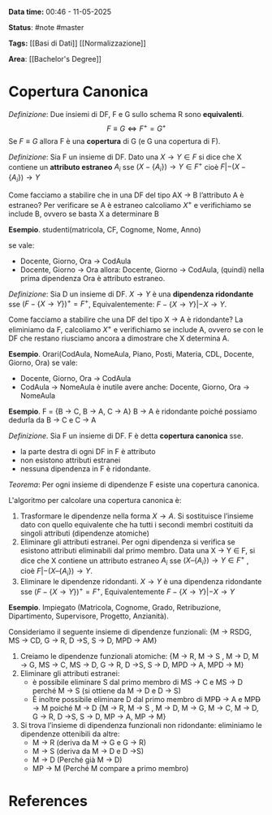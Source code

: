 **Data time:** 00:46 - 11-05-2025

**Status**: #note #master 

**Tags:** [[Basi di Dati]] [[Normalizzazione]]

**Area**: [[Bachelor's Degree]]
# Copertura Canonica

*Definizione*: Due insiemi di DF, F e G sullo schema R sono **equivalenti**.
$$F \equiv G \Leftrightarrow F^+ = G^+$$
Se $F \equiv G$ allora F è una **copertura** di G (e G una copertura di F).

*Definizione*: Sia F un insieme di DF. Dato una $X \to Y \in F$ si dice che X contiene un **attributo estraneo** $A_i$ sse $(X-\{A_i\}) \to Y \in F^+$ cioè $F |- (X - \{A_i\}) \to Y$

Come facciamo a stabilire che in una DF del tipo AX → B l’attributo A è estraneo? Per verificare se A è estraneo calcoliamo $X^+$ e verifichiamo se include B, ovvero se basta X a determinare B

**Esempio**. studenti(matricola, CF, Cognome, Nome, Anno)

se vale: 
- Docente, Giorno, Ora -> CodAula
- Docente, Giorno -> Ora
allora: Docente, Giorno -> CodAula, (quindi) nella prima dipendenza Ora è attributo estraneo.

*Definizione*: Sia D un insieme di DF. $X \to Y$ è una **dipendenza ridondante** sse $(F - \{X \to Y\})^+ = F^+$, Equivalentemente: $F - \{X \to Y\} |- X \to Y$.

Come facciamo a stabilire che una DF del tipo X → A è ridondante? La eliminiamo da F, calcoliamo $X^+$ e verifichiamo se include A, ovvero se con le DF che restano riusciamo ancora a dimostrare che X determina A.

**Esempio**. Orari(CodAula, NomeAula, Piano, Posti, Materia, CDL, Docente, Giorno, Ora)
se vale:
- Docente, Giorno, Ora -> CodAula 
- CodAula -> NomeAula
è inutile avere anche: Docente, Giorno, Ora -> NomeAula

**Esempio**. F = {B → C, B → A, C → A} 
B → A è ridondante poiché possiamo dedurla da B → C e C → A

*Definizione*. Sia F un insieme di DF. F è detta **copertura canonica** sse.
- la parte destra di ogni DF in F è attributo
- non esistono attributi estranei
- nessuna dipendenza in F è ridondante.

*Teorema*: Per ogni insieme di dipendenze F esiste una copertura canonica.

L'algoritmo per calcolare una copertura canonica è:
1. Trasformare le dipendenze nella forma $X \to A$. Si sostituisce l’insieme dato con quello equivalente che ha tutti i secondi membri costituiti da singoli attributi (dipendenze atomiche)
2. Eliminare gli attributi estranei. Per ogni dipendenza si verifica se esistono attributi eliminabili dal primo membro. Data una X → Y $\in$ F, si dice che X contiene un attributo estraneo $A_i$ sse $(X – \{A_i\}) \to Y \in F^+$ , cioè $F |- (X – \{A_i\}) \to Y$.
3. Eliminare le dipendenze ridondanti. $X \to Y$ è una dipendenza ridondante sse $(F - \{X \to Y\})^+ = F^+$, Equivalentemente $F - \{X \to Y\} |- X \to Y$

**Esempio**. Impiegato (Matricola, Cognome, Grado, Retribuzione, Dipartimento, Supervisore, Progetto, Anzianità).

Consideriamo il seguente insieme di dipendenze funzionali:
{M → RSDG, MS → CD, G → R, D →S, S → D, MPD → AM}
1. Creiamo le dipendenze funzionali atomiche: {M → R, M → S , M → D, M → G, MS → C, MS → D, G → R, D →S, S → D, MPD → A, MPD → M}
2. Eliminare gli attributi estranei:
	- è possibile eliminare S dal primo membro di MS → C e MS → D perché M → S (si ottiene da M → D e D → S)
	- È inoltre possibile eliminare D dal primo membro di MP<s>D</s> → A e MP<s>D</s> → M poiché M → D {M → R, M → S , M → D, M → G, M → C, M → D, G → R, D →S, S → D, MP → A, MP → M}
3. Si trova l’insieme di dipendenza funzionali non ridondante: eliminiamo le dipendenze ottenibili da altre:
	- M → R (deriva da M → G e G → R) 
	- M → S (deriva da M → D e D →S) 
	- M → D (Perché già M → D) 
	- MP → M (Perché M compare a primo membro)
# References